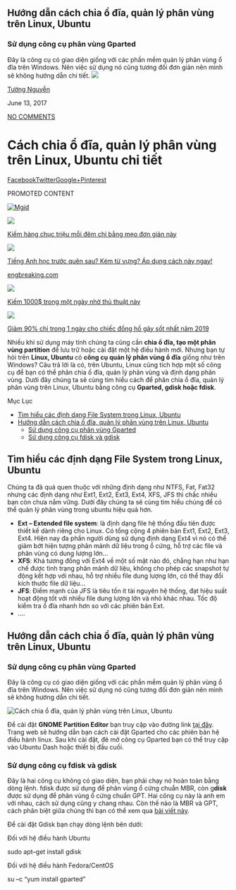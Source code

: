 ## Hướng dẫn cách chia ổ đĩa, quản lý phân vùng trên Linux, Ubuntu

### Sử dụng công cụ phân vùng Gparted

Đây là công cụ có giao diện giống với các phần mềm quản lý phân vùng ổ đĩa trên Windows. Nên việc sử dụng nó cũng tương đối đơn giản nên mình sẽ không hướng dẫn chi tiết.
![](https://secure.gravatar.com/avatar/dabbaf0d03c5a9beae02bd6b048a06a4?s=60&r=g)

[Tường Nguyễn](https://tuong.me/author/noido1nguoidangcho1nguoi/)

June 13, 2017

[NO COMMENTS](https://tuong.me/cach-chia-dia-quan-phan-vung-tren-linux-ubuntu-chi-tiet/#respond)

# Cách chia ổ đĩa, quản lý phân vùng trên Linux, Ubuntu chi tiết

[Facebook](https://www.facebook.com/share.php?m2w&s=100&p[url]=https%3A%2F%2Ftuong.me%2Fcach-chia-dia-quan-phan-vung-tren-linux-ubuntu-chi-tiet%2F&p[images][0]=h&p[title]=C%C3%A1ch+chia+%E1%BB%95+%C4%91%C4%A9a%2C+qu%E1%BA%A3n+l%C3%BD+ph%C3%A2n+v%C3%B9ng+tr%C3%AAn+Linux%2C+Ubuntu+chi+ti%E1%BA%BFt&u=https%3A%2F%2Ftuong.me%2Fcach-chia-dia-quan-phan-vung-tren-linux-ubuntu-chi-tiet%2F&t=C%C3%A1ch+chia+%E1%BB%95+%C4%91%C4%A9a%2C+qu%E1%BA%A3n+l%C3%BD+ph%C3%A2n+v%C3%B9ng+tr%C3%AAn+Linux%2C+Ubuntu+chi+ti%E1%BA%BFt)[Twitter](https://tuong.me/chuyen-huong/?url=https%3A%2F%2Ftwitter.com%2Fintent%2Ftweet%3Foriginal_referer%3Dhttps%253A%252F%252Ftuong.me%252Fcach-chia-dia-quan-phan-vung-tren-linux-ubuntu-chi-tiet%252F%26text%3DC%C3%A1ch+chia+%E1%BB%95+%C4%91%C4%A9a%2C+qu%E1%BA%A3n+l%C3%BD+ph%C3%A2n+v%C3%B9ng+tr%C3%AAn+Linux%2C+Ubuntu+chi+ti%E1%BA%BFt%26url%3Dhttps%253A%252F%252Ftuong.me%252Fcach-chia-dia-quan-phan-vung-tren-linux-ubuntu-chi-tiet%252F%26via%3Dtuongs2it)[Google+](https://tuong.me/chuyen-huong/?url=%2F%2Fplus.google.com%2Fshare%3Furl%3Dhttps%253A%252F%252Ftuong.me%252Fcach-chia-dia-quan-phan-vung-tren-linux-ubuntu-chi-tiet%252F)[Pinterest](https://tuong.me/chuyen-huong/?url=http%3A%2F%2Fpinterest.com%2Fpin%2Fcreate%2Fbutton%2F%3Furl%3Dhttps%253A%252F%252Ftuong.me%252Fcach-chia-dia-quan-phan-vung-tren-linux-ubuntu-chi-tiet%252F%26media%3Dhttps%3A%2F%2Fi2.wp.com%2Ftuong.me%2Fwp-content%2Fuploads%2F2017%2F06%2FC%C3%A1ch-chia-%E1%BB%95-%C4%91%C4%A9a-qu%E1%BA%A3n-l%C3%BD-ph%C3%A2n-v%C3%B9ng-tr%C3%AAn-Linux-Ubuntu.png%3Ffit%3D777%252C524%26ssl%3D1%26description%3DC%C3%A1ch+chia+%E1%BB%95+%C4%91%C4%A9a%2C+qu%E1%BA%A3n+l%C3%BD+ph%C3%A2n+v%C3%B9ng+tr%C3%AAn+Linux%2C+Ubuntu+chi+ti%E1%BA%BFt)

PROMOTED CONTENT

[![Mgid](https://cdn.mgid.com/images/by_mgid_adc_logo_mini.svg "Mgid")](https://mgid.com/advertisers?utm_source=widget&utm_medium=text&utm_campaign=add&utm_content=207363)

[](https://Ki%E1%BA%BFm_h%C3%A0ng_ch%E1%BB%A5c_tri%E1%BB%87u_m%E1%BB%97i_%C4%91%C3%AAm_ch%E1%BB%89_b%E1%BA%B1ng_m%E1%BA%B9o_%C4%91%C6%A1n_gi%E1%BA%A3n_n%C3%A0y/)

![](https://imgg-cdn.mgid.com/3141/3141682_200x150.jpg?t=1544189083)

[Kiếm hàng chục triệu mỗi đêm chỉ bằng mẹo đơn giản này](https://Ki%E1%BA%BFm_h%C3%A0ng_ch%E1%BB%A5c_tri%E1%BB%87u_m%E1%BB%97i_%C4%91%C3%AAm_ch%E1%BB%89_b%E1%BA%B1ng_m%E1%BA%B9o_%C4%91%C6%A1n_gi%E1%BA%A3n_n%C3%A0y/)

[](https://engbreaking.com/Ti%E1%BA%BFng_Anh_h%E1%BB%8Dc_tr%C6%B0%E1%BB%9Bc_qu%C3%AAn_sau_K%C3%A9m_t%E1%BB%AB_v%E1%BB%B1ng_%C3%81p_d%E1%BB%A5ng_c%C3%A1ch_n%C3%A0y_ngay)

![](https://imgg-cdn.mgid.com/3155/3155793_200x150.jpg?t=1544756792)

[Tiếng Anh học trước quên sau? Kém từ vựng? Áp dụng cách này ngay!](https://engbreaking.com/Ti%E1%BA%BFng_Anh_h%E1%BB%8Dc_tr%C6%B0%E1%BB%9Bc_qu%C3%AAn_sau_K%C3%A9m_t%E1%BB%AB_v%E1%BB%B1ng_%C3%81p_d%E1%BB%A5ng_c%C3%A1ch_n%C3%A0y_ngay)

[engbreaking.com](https://engbreaking.com/Ti%E1%BA%BFng_Anh_h%E1%BB%8Dc_tr%C6%B0%E1%BB%9Bc_qu%C3%AAn_sau_K%C3%A9m_t%E1%BB%AB_v%E1%BB%B1ng_%C3%81p_d%E1%BB%A5ng_c%C3%A1ch_n%C3%A0y_ngay)

[](https://xn--kim_1000_trong_mt_ngy_nh_th_thut_ny-l3co21010agta46a7exq/)

![](https://imgg-cdn.mgid.com/3141/3141630_200x150.jpg?t=1544188276)

[Kiếm 1000$ trong một ngày nhờ thủ thuật này](https://xn--kim_1000_trong_mt_ngy_nh_th_thut_ny-l3co21010agta46a7exq/)

[](https://Gi%E1%BA%A3m_90_ch%E1%BB%89_trong_1_ng%C3%A0y_cho_chi%E1%BA%BFc_%C4%91%E1%BB%93ng_h%E1%BB%93_g%C3%A2y_s%E1%BB%91t_nh%E1%BA%A5t_n%C4%83m_2019/)

![](https://imgg-cdn.mgid.com/3155/3155867_200x150.jpg?t=1544767903)

[Giảm 90% chỉ trong 1 ngày cho chiếc đồng hồ gây sốt nhất năm 2019](https://Gi%E1%BA%A3m_90_ch%E1%BB%89_trong_1_ng%C3%A0y_cho_chi%E1%BA%BFc_%C4%91%E1%BB%93ng_h%E1%BB%93_g%C3%A2y_s%E1%BB%91t_nh%E1%BA%A5t_n%C4%83m_2019/)

Nhiều khi sử dụng máy tính chúng ta cũng cần  **chia ổ đĩa, tạo một phân vùng partition**  để lưu trữ hoặc cài đặt một hệ điều hành mới. Nhưng bạn tự hỏi trên  **Linux, Ubuntu**  có  **công cụ quản lý phân vùng ổ đĩa**  giống như trên Windows? Câu trả lời là có, trên Ubuntu, Linux cũng tích hợp một số công cụ để bạn có thể phân chia ổ đĩa, quản lý phân vùng và định dạng phân vùng. Dưới đây chúng ta sẽ cùng tìm hiểu cách để phân chia ổ đĩa, quản lý phân vùng trên Linux, Ubuntu bằng công cụ **Gparted, gdisk hoặc fdisk**.

Mục Lục

-   [Tìm hiểu các định dạng File System trong Linux, Ubuntu](https://tuong.me/cach-chia-dia-quan-phan-vung-tren-linux-ubuntu-chi-tiet/#Tim_hieu_cac_dinh_dang_File_System_trong_Linux_Ubuntu "Tìm hiểu các định dạng File System trong Linux, Ubuntu")
-   [Hướng dẫn cách chia ổ đĩa, quản lý phân vùng trên Linux, Ubuntu](https://tuong.me/cach-chia-dia-quan-phan-vung-tren-linux-ubuntu-chi-tiet/#Huong_dan_cach_chia_o_dia_quan_ly_phan_vung_tren_Linux_Ubuntu "Hướng dẫn cách chia ổ đĩa, quản lý phân vùng trên Linux, Ubuntu")
    -   [Sử dụng công cụ phân vùng Gparted](https://tuong.me/cach-chia-dia-quan-phan-vung-tren-linux-ubuntu-chi-tiet/#Su_dung_cong_cu_phan_vung_Gparted "Sử dụng công cụ phân vùng Gparted")
    -   [Sử dụng công cụ fdisk và gdisk](https://tuong.me/cach-chia-dia-quan-phan-vung-tren-linux-ubuntu-chi-tiet/#Su_dung_cong_cu_fdisk_va_gdisk "Sử dụng công cụ fdisk và gdisk")

## Tìm hiểu các định dạng File System trong Linux, Ubuntu

Chúng ta đã quá quen thuộc với những định dạng như NTFS, Fat, Fat32 nhưng các định dạng như Ext1, Ext2, Ext3, Ext4, XFS, JFS thì chắc nhiều bạn còn chưa nắm vững. Dưới đây chúng ta sẽ cùng tìm hiểu chúng để có thể quản lý phân vùng trong ubuntu hiệu quả hơn.

-   **Ext – Extended file system**: là định dạng file hệ thống đầu tiên được thiết kế dành riêng cho Linux. Có tổng cộng 4 phiên bản Ext1, Ext2, Ext3, Ext4. Hiện nay đa phần người dùng sử dụng định dạng Ext4 vì nó có thể giảm bớt hiện tượng phân mảnh dữ liệu trong ổ cứng, hỗ trợ các file và phân vùng có dung lượng lớn…
-   **XFS**: Khá tương đồng với Ext4 về một số mặt nào đó, chẳng hạn như hạn chế được tình trạng phân mảnh dữ liệu, không cho phép các snapshot tự động kết hợp với nhau, hỗ trợ nhiều file dung lượng lớn, có thể thay đổi kích thước file dữ liệu…
-   **JFS**: Điểm mạnh của JFS là tiêu tốn ít tài nguyên hệ thống, đạt hiệu suất hoạt động tốt với nhiều file dung lượng lớn và nhỏ khác nhau. Tốc độ kiểm tra ổ đĩa nhanh hơn so với các phiên bản Ext.
-   ….

## Hướng dẫn cách chia ổ đĩa, quản lý phân vùng trên Linux, Ubuntu

### Sử dụng công cụ phân vùng Gparted

Đây là công cụ có giao diện giống với các phần mềm quản lý phân vùng ổ đĩa trên Windows. Nên việc sử dụng nó cũng tương đối đơn giản nên mình sẽ không hướng dẫn chi tiết.

![Cách chia ổ đĩa, quản lý phân vùng trên Linux, Ubuntu](https://i2.wp.com/tuong.me/wp-content/uploads/2017/06/C%C3%A1ch-chia-%E1%BB%95-%C4%91%C4%A9a-qu%E1%BA%A3n-l%C3%BD-ph%C3%A2n-v%C3%B9ng-tr%C3%AAn-Linux-Ubuntu.png?resize=530%2C357&ssl=1)

Để cài đặt **GNOME Partition Editor**  bạn truy cập vào đường link  [tại đây](https://tuong.me/chuyen-huong/?url=http%3A%2F%2Fgparted.org%2Fdownload.php). Trang web sẽ hướng dẫn bạn cách cài đặt Gparted cho các phiên bản hệ điều hành linux. Sau khi cài đặt, đê mở công cụ Gparted bạn có thể truy cập vào Ubuntu Dash hoặc thiết bị đầu cuối.

### Sử dụng công cụ fdisk và gdisk

Đây là hai công cụ không có giao diện, bạn phải chạy nó hoàn toàn bằng dòng lệnh. fdisk được sử dụng để phân vùng ổ cứng chuẩn MBR, còn g**disk** được sử dụng để phân vùng ổ cứng chuẩn GPT. Hai công cụ này là anh em với nhau, cách sử dụng cũng y chang nhau. Còn thế nào là MBR và GPT, cách phân biệt giữa chúng thì bạn có thể xem qua  [bài viết này](https://tuong.me/su-khac-nhau-giua-mbr-voi-gpt-legacy-uefi/).

Để cài đặt Gdisk bạn chạy dòng lệnh bên dưới:

Đối với hệ điều hành Ubuntu

sudo apt–get  install gdisk

Đối với hệ điều hành Fedora/CentOS

su  –c  “yum install gparted”




<!--stackedit_data:
eyJoaXN0b3J5IjpbMTM1NTE4MDU2MCwxNTg4OTMzMDYsLTEzOD
U3ODIxNTQsLTExOTIyNDU3NDcsLTI4NTg5MTA1NSw4ODk0NDYx
MTMsLTYxNzg0NzA4Miw0ODgzMTI2NzcsMTk4NzU3MjA1NSwyOT
kxMDI4MTMsLTEzNTc0NTc1OTMsLTE0MDA0NzE1N119
-->